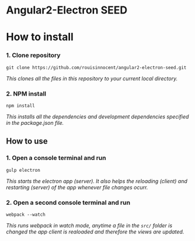 # Angular2-Electron SEED

# How to install

### 1. Clone repository

`git clone https://github.com/rouisinnocent/angular2-electron-seed.git`

_This clones all the files in this repository to your current local directory._

### 2. NPM install

`npm install`

_This installs all the dependencies and development dependencies specified in the package.json file._

## How to use

### 1. Open a console terminal and run

`gulp electron`

_This starts the electron app (server). It also helps the reloading (client) and restarting (server) of the app whenever file changes ocurr._

### 2. Open a second console terminal and run

`webpack --watch`

_This runs webpack in watch mode, anytime a file in the `src/` folder is changed the app client is realoaded and therefore the views are updated._
